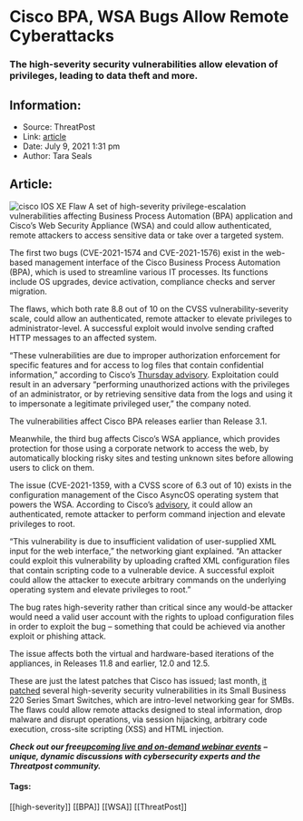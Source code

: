 # Cisco BPA, WSA Bugs Allow Remote Cyberattacks
### The high-severity security vulnerabilities allow elevation of privileges, leading to data theft and more.

## Information:
+ Source: ThreatPost
+ Link: [article](https://kasperskycontenthub.com/threatpost-global/?p=167654)
+ Date: July 9, 2021  1:31 pm
+ Author: Tara Seals


## Article:
![cisco IOS XE Flaw](https://media.threatpost.com/wp-content/uploads/sites/103/2020/11/11092729/cisco.jpg)
A set of high-severity privilege-escalation vulnerabilities affecting Business Process Automation (BPA) application and Cisco’s Web Security Appliance (WSA) and could allow authenticated, remote attackers to access sensitive data or take over a targeted system.


The first two bugs (CVE-2021-1574 and CVE-2021-1576) exist in the web-based management interface of the Cisco Business Process Automation (BPA), which is used to streamline various IT processes. Its functions include OS upgrades, device activation, compliance checks and server migration.


The flaws, which both rate 8.8 out of 10 on the CVSS vulnerability-severity scale, could allow an authenticated, remote attacker to elevate privileges to administrator-level. A successful exploit would involve sending crafted HTTP messages to an affected system.



“These vulnerabilities are due to improper authorization enforcement for specific features and for access to log files that contain confidential information,” according to Cisco’s [Thursday advisory](https://tools.cisco.com/security/center/content/CiscoSecurityAdvisory/cisco-sa-bpa-priv-esc-dgubwbH4). Exploitation could result in an adversary “performing unauthorized actions with the privileges of an administrator, or by retrieving sensitive data from the logs and using it to impersonate a legitimate privileged user,” the company noted.


The vulnerabilities affect Cisco BPA releases earlier than Release 3.1.


Meanwhile, the third bug affects Cisco’s WSA appliance, which provides protection for those using a corporate network to access the web, by automatically blocking risky sites and testing unknown sites before allowing users to click on them.


The issue (CVE-2021-1359, with a CVSS score of 6.3 out of 10) exists in the configuration management of the Cisco AsyncOS operating system that powers the WSA. According to Cisco’s [advisory](https://tools.cisco.com/security/center/content/CiscoSecurityAdvisory/cisco-sa-scr-web-priv-esc-k3HCGJZ), it could allow an authenticated, remote attacker to perform command injection and elevate privileges to root.


“This vulnerability is due to insufficient validation of user-supplied XML input for the web interface,” the networking giant explained. “An attacker could exploit this vulnerability by uploading crafted XML configuration files that contain scripting code to a vulnerable device. A successful exploit could allow the attacker to execute arbitrary commands on the underlying operating system and elevate privileges to root.”


The bug rates high-severity rather than critical since any would-be attacker would need a valid user account with the rights to upload configuration files in order to exploit the bug – something that could be achieved via another exploit or phishing attack.


The issue affects both the virtual and hardware-based iterations of the appliances, in Releases 11.8 and earlier, 12.0 and 12.5.


These are just the latest patches that Cisco has issued; last month, [it patched](https://threatpost.com/cisco-smart-switches-security-holes/167031/) several high-severity security vulnerabilities in its Small Business 220 Series Smart Switches, which are intro-level networking gear for SMBs. The flaws could allow remote attacks designed to steal information, drop malware and disrupt operations, via session hijacking, arbitrary code execution, cross-site scripting (XSS) and HTML injection.


***Check out our free***[***upcoming live and on-demand webinar events***](https://threatpost.com/category/webinars/) ***– unique, dynamic discussions with cybersecurity experts and the Threatpost community.***




#### Tags:
[[high-severity]] [[BPA]] [[WSA]] [[ThreatPost]]
